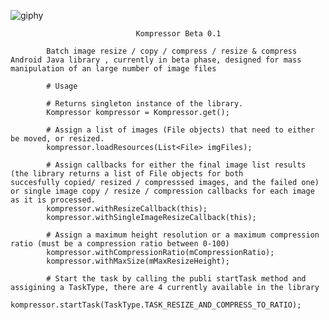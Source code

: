 ![giphy](https://user-images.githubusercontent.com/3145845/39960197-0d88e4fa-5627-11e8-8c0a-ff8c9ecf289a.gif)


                                Kompressor Beta 0.1 
                              
            Batch image resize / copy / compress / resize & compress Android Java library , currently in beta phase, designed for mass manipulation of an large number of image files
           
            # Usage
            
            # Returns singleton instance of the library.
            Kompressor kompressor = Kompressor.get(); 
            
            # Assign a list of images (File objects) that need to either be moved, or resized.
            kompressor.loadResources(List<File> imgFiles); 
            
            # Assign callbacks for either the final image list results (the library returns a list of File objects for both                             succesfully copied/ resized / compresssed images, and the failed one) or single image copy / resize / compression callbacks for each image as it is processed.
            kompressor.withResizeCallback(this);
            kompressor.withSingleImageResizeCallback(this);
            
            # Assign a maximum height resolution or a maximum compression ratio (must be a compression ratio between 0-100)
            kompressor.withCompressionRatio(mCompressionRatio);
            kompressor.withMaxSize(mMaxResizeHeight);
            
            # Start the task by calling the publi startTask method and assigining a TaskType, there are 4 currently available in the library     
            kompressor.startTask(TaskType.TASK_RESIZE_AND_COMPRESS_TO_RATIO);

              
                
                
              
       
        

